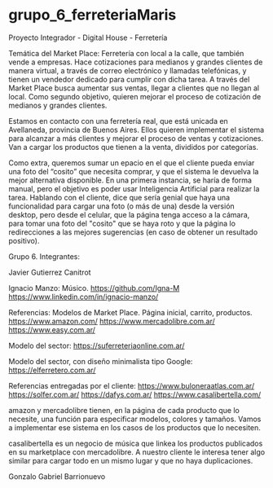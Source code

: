 # grupo_6_ferreteriaMaris
Proyecto Integrador - Digital House - Ferretería

Temática del Market Place:
Ferretería con local a la calle, que también vende a empresas. Hace cotizaciones para medianos y grandes clientes de manera virtual, a través de correo electrónico y llamadas telefónicas, y tienen un vendedor dedicado para cumplir con dicha tarea.
A través del Market Place busca aumentar sus ventas, llegar a clientes que no llegan al local. Como segundo objetivo, quieren mejorar el proceso de cotización de medianos y grandes clientes.

Estamos en contacto con una ferretería real, que está unicada en Avellaneda, provincia de Buenos Aires. Ellos quieren implementar el sistema para alcanzar a más clientes y mejorar el proceso de ventas y cotizaciones. Van a cargar los productos que tienen a la venta, divididos por categorías.

Como extra, queremos sumar un epacio en el que el cliente pueda enviar una foto del “cosito” que necesita comprar, y que el sistema le devuelva la mejor alternativa disponible. En una primera instancia, se haría de forma manual, pero el objetivo es poder usar Inteligencia Artificial para realizar la tarea.
Hablando con el cliente, dice que sería genial que haya una funcionalidad para cargar una foto (o más de una) desde la versión desktop, pero desde el celular, que la página tenga acceso a la cámara, para tomar una foto del "cosito" que se haya roto y que la página lo redirecciones a las mejores sugerencias (en caso de obtener un resultado positivo).


Grupo 6.
Integrantes:

Javier Gutierrez Canitrot



Ignacio Manzo:
Músico.
https://github.com/Igna-M
https://www.linkedin.com/in/ignacio-manzo/


Referencias:
Modelos de Market Place. Página inicial, carrito, productos.
https://www.amazon.com/
https://www.mercadolibre.com.ar/
https://www.easy.com.ar/

Modelo del sector:
https://suferreteriaonline.com.ar/

Modelo del sector, con diseño minimalista tipo Google:
https://elferretero.com.ar/


Referencias entregadas por el cliente:
https://www.buloneraatlas.com.ar/
https://solfer.com.ar/
https://dafys.com.ar/
https://www.casalibertella.com/

amazon y mercadolibre tienen, en la página de cada producto que lo necesite, una función para especificar modelos, colores y tamaños. Vamos a implementar ese sistema en los casos de los productos que lo necesiten.

casalibertella es un negocio de música que linkea los productos publicados en su marketplace con mercadolibre. A nuestro cliente le interesa tener algo similar para cargar todo en un mismo lugar y que no haya duplicaciones.


Gonzalo Gabriel Barrionuevo

